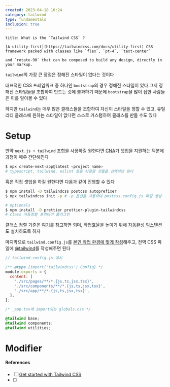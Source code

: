 ```yaml
---
created: 2023-04-18 16:24
category: tailwind
type: fundamentals
inclusion: true
---
```


```ad-quote
title: What is the `Tailwind CSS` ?

[A utility-first](https://tailwindcss.com/docs/utility-first) CSS framework packed with classes like `flex`, `pt-4`, `text-center`

and `rotate-90` that can be composed to build any design, directly in your markup.
```

`tailwind`의 가장 큰 장점은 정해진 스타일이 없다는 것이다

대표적인 CSS 프레임워크 중 하나인 `bootstrap`의 경우 정해진 스타일이 있다
그저 정해진 스타일들을 조합하여 만드는 것에 불과하기 때문에 `bootstrap`을 많이 접한 사람들은 이를 알아볼 수 있다

하지만 `tailwind`는 매우 많은 클래스들을 조합하여 자신이 스타일을 정할 수 있고, 유틸리티 클래스에 원하는 스타일이 없다면 스스로 커스텀하여 클래스를 만들 수도 있다

# Setup
만약 `next.js + tailwind` 조합을 사용하길 원한다면 [CNA](https://nextjs.org/docs/api-reference/create-next-app)가 셋업을 지원하는 덕분에 과정이 매우 간단해진다

```bash
$ npx create-next-app@latest <project name>
# typescript, tailwind, eslint 등을 사용할 것들을 선택하면 된다
```

혹은 직접 셋업을 하길 원한다면 다음과 같이 진행할 수 있다

```bash
$ npm install -D tailwindcss postcss autoprefixer
$ npx tailwindcss init -p # -p 옵션을 사용하여 postcss.config.js 파일 생성

# optionals
$ npm install -D prettier prettier-plugin-tailwindcss
# class 자동정렬 프리티어 플러그인
```

클래스 정렬 기준은 [여기](https://tailwindcss.com/blog/automatic-class-sorting-with-prettier#how-classes-are-sorted)를 참고하면 되며,
작업효율을 높이기 위해 [자동완성 익스텐션](https://marketplace.visualstudio.com/items?itemName=bradlc.vscode-tailwindcss)도 설치하도록 하자

마지막으로 `tailwind.config.js`를 [본인 작업 환경에 맞게 작성](https://tailwindcss.com/docs/configuration#creating-your-configuration-file)해주고,
전역 CSS 파일에 [@tailwind](https://tailwindcss.com/docs/functions-and-directives#config)를 작성해주면 된다

```js
// tailwind.config.js 예시

/** @type {import('tailwindcss').Config} */
module.exports = {
  content: [
    './src/pages/**/*.{js,ts,jsx,tsx}',
    './src/components/**/*.{js,ts,jsx,tsx}',
    './src/app/**/*.{js,ts,jsx,tsx}',
  ],
};
```

```css
/* _app.tsx에 import되는 globals.css */

@tailwind base;
@tailwind components;
@tailwind utilities;
```

# Modifier








#### References
- [ ] [Get started with Tailwind CSS](https://tailwindcss.com/docs/installation)
- [ ]